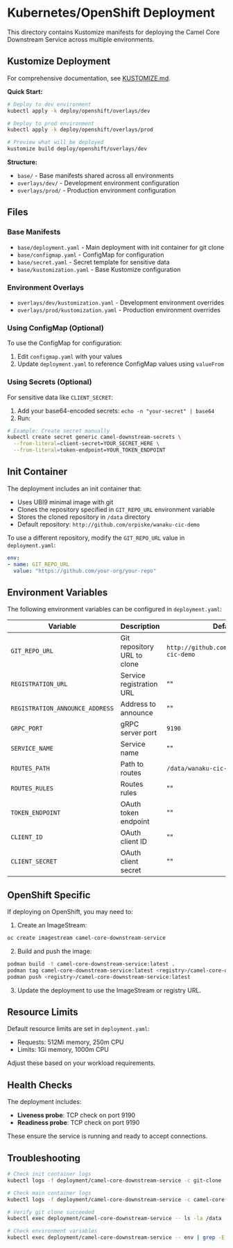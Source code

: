 # Kubernetes/OpenShift Deployment

This directory contains Kustomize manifests for deploying the Camel Core Downstream Service across multiple environments.

## Kustomize Deployment

For comprehensive documentation, see [KUSTOMIZE.md](KUSTOMIZE.md).

**Quick Start:**
```bash
# Deploy to dev environment
kubectl apply -k deploy/openshift/overlays/dev

# Deploy to prod environment
kubectl apply -k deploy/openshift/overlays/prod

# Preview what will be deployed
kustomize build deploy/openshift/overlays/dev
```

**Structure:**
- `base/` - Base manifests shared across all environments
- `overlays/dev/` - Development environment configuration
- `overlays/prod/` - Production environment configuration

## Files

### Base Manifests
- `base/deployment.yaml` - Main deployment with init container for git clone
- `base/configmap.yaml` - ConfigMap for configuration
- `base/secret.yaml` - Secret template for sensitive data
- `base/kustomization.yaml` - Base Kustomize configuration

### Environment Overlays
- `overlays/dev/kustomization.yaml` - Development environment overrides
- `overlays/prod/kustomization.yaml` - Production environment overrides

### Using ConfigMap (Optional)

To use the ConfigMap for configuration:

1. Edit `configmap.yaml` with your values
2. Update `deployment.yaml` to reference ConfigMap values using `valueFrom`

### Using Secrets (Optional)

For sensitive data like `CLIENT_SECRET`:

1. Add your base64-encoded secrets: `echo -n "your-secret" | base64`
2. Run:

```bash
# Example: Create secret manually
kubectl create secret generic camel-downstream-secrets \
  --from-literal=client-secret=YOUR_SECRET_HERE \
  --from-literal=token-endpoint=YOUR_TOKEN_ENDPOINT
```

## Init Container

The deployment includes an init container that:
- Uses UBI9 minimal image with git
- Clones the repository specified in `GIT_REPO_URL` environment variable
- Stores the cloned repository in `/data` directory
- Default repository: `http://github.com/orpiske/wanaku-cic-demo`

To use a different repository, modify the `GIT_REPO_URL` value in `deployment.yaml`:

```yaml
env:
- name: GIT_REPO_URL
  value: "https://github.com/your-org/your-repo"
```

## Environment Variables

The following environment variables can be configured in `deployment.yaml`:

| Variable | Description | Default |
|----------|-------------|---------|
| `GIT_REPO_URL` | Git repository URL to clone | `http://github.com/orpiske/wanaku-cic-demo` |
| `REGISTRATION_URL` | Service registration URL | "" |
| `REGISTRATION_ANNOUNCE_ADDRESS` | Address to announce | "" |
| `GRPC_PORT` | gRPC server port | `9190` |
| `SERVICE_NAME` | Service name | "" |
| `ROUTES_PATH` | Path to routes | `/data/wanaku-cic-demo` |
| `ROUTES_RULES` | Routes rules | "" |
| `TOKEN_ENDPOINT` | OAuth token endpoint | "" |
| `CLIENT_ID` | OAuth client ID | "" |
| `CLIENT_SECRET` | OAuth client secret | "" |

## OpenShift Specific

If deploying on OpenShift, you may need to:

1. Create an ImageStream:
```bash
oc create imagestream camel-core-downstream-service
```

2. Build and push the image:
```bash
podman build -t camel-core-downstream-service:latest .
podman tag camel-core-downstream-service:latest <registry>/camel-core-downstream-service:latest
podman push <registry>/camel-core-downstream-service:latest
```

3. Update the deployment to use the ImageStream or registry URL.

## Resource Limits

Default resource limits are set in `deployment.yaml`:
- Requests: 512Mi memory, 250m CPU
- Limits: 1Gi memory, 1000m CPU

Adjust these based on your workload requirements.

## Health Checks

The deployment includes:
- **Liveness probe**: TCP check on port 9190
- **Readiness probe**: TCP check on port 9190

These ensure the service is running and ready to accept connections.

## Troubleshooting

```bash
# Check init container logs
kubectl logs -f deployment/camel-core-downstream-service -c git-clone

# Check main container logs
kubectl logs -f deployment/camel-core-downstream-service -c camel-core-downstream-service

# Verify git clone succeeded
kubectl exec deployment/camel-core-downstream-service -- ls -la /data

# Check environment variables
kubectl exec deployment/camel-core-downstream-service -- env | grep -E "(GIT_REPO|ROUTES_PATH)"
```
